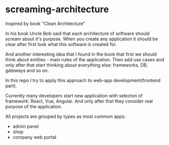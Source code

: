 # screaming-architecture
Inspired by book "Clean Architecture"

In his book Uncle Bob said that each architecture of software should scream about
it's purpose. When you create any application it should be clear after first look 
what this software is created for. 

And another interesting idea that I found in the book that first we should think
about entities - main rules of the application. Then add use cases and only after
that start thinking about everything else: frameworks, DB, gateways and so on.

In this repo I try to apply this approach to web-app development(frontend part).

Currently many developers start new application with selecton of framework: React,
Vue, Angular. And only after that they consider real purpose of the application.

All projects are grouped by types as most common apps:

- admin panel
- shop
- company web portal
 

